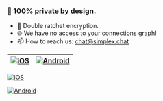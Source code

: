### 🔐 100% private by design.
- 🔑 Double ratchet encryption.
- 🌐 We have no access to your connections graph!
- 📫 How to reach us: chat@simplex.chat

| [![iOS](https://github.com/simplex-chat/.github/blob/master/profile/images/apple_store.svg)](https://apps.apple.com/us/app/simplex-chat/id1605771084)  | [![Android](https://github.com/simplex-chat/.github/blob/master/profile/images/google_play.svg)](https://play.google.com/store/apps/details?id=chat.simplex.app) |
| ------------- | ------------- |

[![iOS](https://github.com/simplex-chat/.github/blob/master/profile/images/apple_store.svg)](https://apps.apple.com/us/app/simplex-chat/id1605771084)

[![Android](https://github.com/simplex-chat/.github/blob/master/profile/images/google_play.svg)](https://play.google.com/store/apps/details?id=chat.simplex.app)